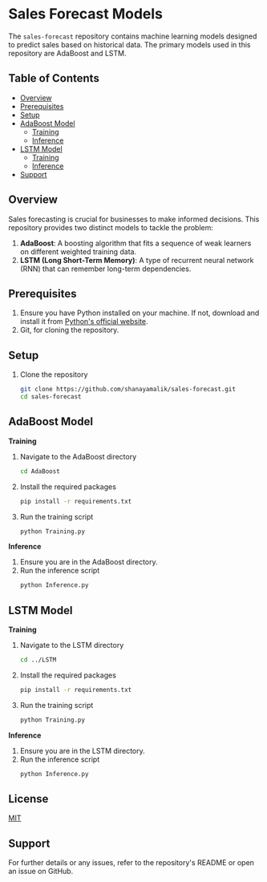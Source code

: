 # Sales Forecast Models

The `sales-forecast` repository contains machine learning models designed to predict sales based on historical data. The primary models used in this repository are AdaBoost and LSTM.

## Table of Contents

- [Overview](#overview)
- [Prerequisites](#prerequisites)
- [Setup](#setup)
- [AdaBoost Model](#adaboost-model)
  - [Training](#training)
  - [Inference](#inference)
- [LSTM Model](#lstm-model)
  - [Training](#training-1)
  - [Inference](#inference-1)
- [Support](#support)

## Overview

Sales forecasting is crucial for businesses to make informed decisions. This repository provides two distinct models to tackle the problem:

1. **AdaBoost**: A boosting algorithm that fits a sequence of weak learners on different weighted training data.
2. **LSTM (Long Short-Term Memory)**: A type of recurrent neural network (RNN) that can remember long-term dependencies.

## Prerequisites

1. Ensure you have Python installed on your machine. If not, download and install it from [Python's official website](https://www.python.org/downloads/).
2. Git, for cloning the repository.

## Setup

1. Clone the repository
   ```bash
   git clone https://github.com/shanayamalik/sales-forecast.git
   cd sales-forecast

## AdaBoost Model

**Training**
1. Navigate to the AdaBoost directory
      ```bash
      cd AdaBoost
3. Install the required packages
     ```bash
   pip install -r requirements.txt
6. Run the training script
      ```bash
      python Training.py
   
**Inference**
1. Ensure you are in the AdaBoost directory.
2. Run the inference script
      ```bash
      python Inference.py

## LSTM Model

**Training**
1. Navigate to the LSTM directory
      ```bash
      cd ../LSTM
3. Install the required packages
      ```bash
      pip install -r requirements.txt
5. Run the training script
      ```bash
      python Training.py
   
**Inference**
1. Ensure you are in the LSTM directory.
2. Run the inference script
      ```bash
      python Inference.py

## License
[MIT](https://choosealicense.com/licenses/mit/)

## Support
For further details or any issues, refer to the repository's README or open an issue on GitHub.
